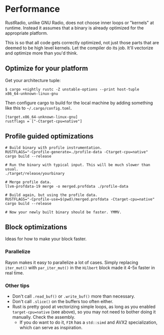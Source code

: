 # Performance

RustRadio, unlike GNU Radio, does not choose inner loops or "kernels" at
runtime. Instead it assumes that a binary is already optimized for the
appropriate platform.

This is so that all code gets correctly optimized, not just those parts that are
deemed to be high level kernels. Let the compiler do its job. It'll vectorize
and optimize more than you'd think.

## Optimize for your platform

Get your architecture tuple:

```
$ cargo +nightly rustc -Z unstable-options --print host-tuple
x86_64-unknown-linux-gnu
```

Then configure cargo to build for the local machine by adding something like
this to `~/.cargo/config.toml`.

```
[target.x86_64-unknown-linux-gnu]
rustflags = ["-Ctarget-cpu=native"]
```

## Profile guided optimizations

```
# Build binary with profile instrumentation.
RUSTFLAGS="-Cprofile-generate=./profile-data -Ctarget-cpu=native" cargo build --release

# Run the binary with typical input. This will be much slower than usual.
./target/release/yourbinary

# Merge profile data.
llvm-profdata-19 merge -o merged.profdata ./profile-data

# Build again, but using the profile data.
RUSTFLAGS="-Cprofile-use=$(pwd)/merged.profdata -Ctarget-cpu=native" cargo build --release

# Now your newly built binary should be faster. YMMV.
```

## Block optimizations

Ideas for how to make your block faster.

### Parallelize

Rayon makes it easy to parallelize a lot of cases. Simply replacing `iter_mut()`
with `par_iter_mut()` in the `Hilbert` block made it 4-5x faster in real time.

### Other tips

* Don't call `.read_buf()` or `.write_buf()` more than necessary.
* Don't call `.slice()` on the buffers too often either.
* Rust is pretty good at vectorizing simple loops, as long as you enabled
  `target-cpu=native` (see above), so you may not need to bother doing it
  manually. Check the assembly.
  * If you do want to do it, `FIR` has a `std::simd` and AVX2 specialization,
    which can serve as inspiration.
